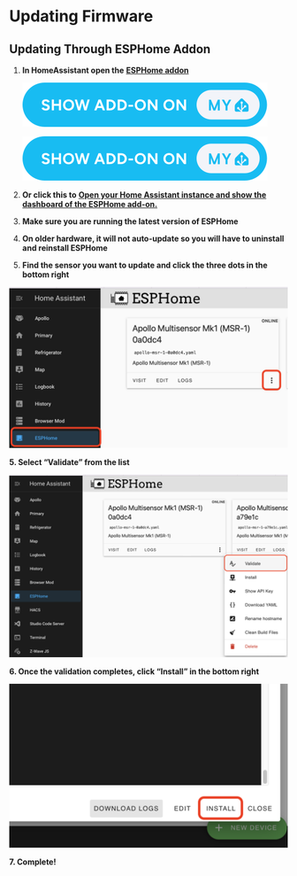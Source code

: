 # Updating Firmware

## Updating Through ESPHome Addon

1. **In HomeAssistant open the** <a href="https://esphome.io/guides/getting_started_hassio.html" target="_blank" rel="noreferrer nofollow noopener"><strong>ESPHome addon</strong></a>

   [![](assets/supervisor-addon.svg)](https://my.home-assistant.io/redirect/supervisor_addon/?addon=5c53de3b_esphome&amp;repository_url=https%3A%2F%2Fgithub.com%2Fesphome%2Fhome-assistant-addon "Open the ESPHome Addon")

   ![](assets/esphome-addon-image.svg)

2. **Or click this to** [**Open your Home Assistant instance and show the dashboard of the ESPHome add-on.**](https://my.home-assistant.io/redirect/supervisor_addon/?addon=5c53de3b_esphome&amp;repository_url=https%3A%2F%2Fgithub.com%2Fesphome%2Fhome-assistant-addon "Open your Home Assistant instance and show the dashboard of the ESPHome add-on.")
3. **Make sure you are running the latest version of ESPHome**
4. **On older hardware, it will not auto-update so you will have to uninstall and reinstall ESPHome**
5. **Find the sensor you want to update and click the three dots in the bottom right**

**![Firmware1.png](../assets/firmware1.png)**

**5\. Select “Validate” from the list**

![Firmware2.png](../assets/firmware2.png)

**6\. Once the validation completes, click “Install” in the bottom right**

![Firmware3.png](../assets/firmware3.png)

**7\. Complete!**